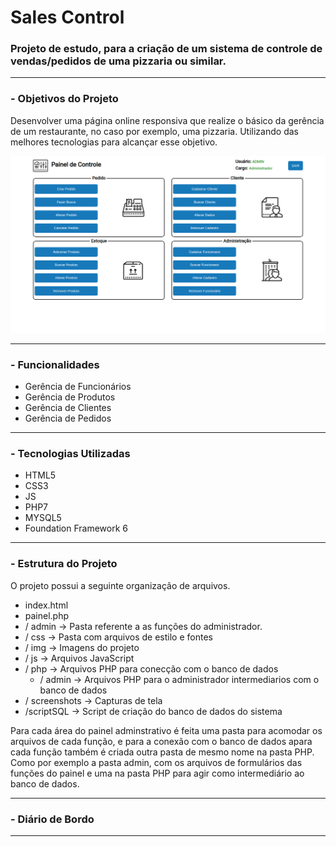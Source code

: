 # Sales Control
### Projeto de estudo, para a criação de um sistema de controle de vendas/pedidos de uma pizzaria ou similar.

---
### - Objetivos do Projeto

Desenvolver uma página online responsiva que realize o básico da gerência de um restaurante, no caso por exemplo, uma pizzaria. Utilizando das melhores tecnologias para alcançar esse objetivo.

![Painel](/screenshots/painel.png)

---

### - Funcionalidades

  * Gerência de Funcionários
  * Gerência de Produtos
  * Gerência de Clientes
  * Gerência de Pedidos

---
### - Tecnologias Utilizadas

* HTML5
* CSS3
* JS
* PHP7
* MYSQL5
* Foundation Framework 6

---
### - Estrutura do Projeto

O projeto possui a seguinte organização de arquivos.

* index.html
* painel.php
* / admin           -> Pasta referente a as funções do administrador.
* / css             -> Pasta com arquivos de estilo e fontes
* / img             -> Imagens do projeto
* / js              -> Arquivos JavaScript
* / php             -> Arquivos PHP para conecção com o banco de dados
  * / admin         -> Arquivos PHP para o administrador intermediarios com o banco de dados
* / screenshots     -> Capturas de tela
* /scriptSQL        -> Script de criação do banco de dados do sistema

Para cada área do painel adminstrativo é feita uma pasta para acomodar os arquivos de cada função, e para a conexão com o banco de dados apara cada função também é criada outra pasta de mesmo nome na pasta PHP. Como por exemplo a pasta admin, com os arquivos de formulários das funções do painel e uma na pasta PHP para agir como intermediário ao banco de dados.

---

### - Diário de Bordo

---
